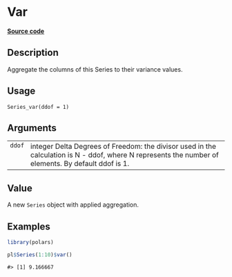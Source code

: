 

# Var

[**Source code**](https://github.com/pola-rs/r-polars/tree/main/R/series__series.R#L725)

## Description

Aggregate the columns of this Series to their variance values.

## Usage

<pre><code class='language-R'>Series_var(ddof = 1)
</code></pre>

## Arguments

<table>
<tr>
<td style="white-space: nowrap; font-family: monospace; vertical-align: top">
<code id="Series_var_:_ddof">ddof</code>
</td>
<td>
integer Delta Degrees of Freedom: the divisor used in the calculation is
N - ddof, where N represents the number of elements. By default ddof is
1.
</td>
</tr>
</table>

## Value

A new <code>Series</code> object with applied aggregation.

## Examples

``` r
library(polars)

pl$Series(1:10)$var()
```

    #> [1] 9.166667
